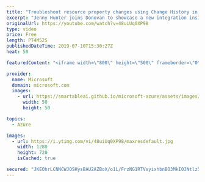 ```yaml
---
title: "Troubleshoot resource property changes using Change History in Azure Policy | Azure Friday"
excerpt: "Jenny Hunter joins Donovan to showcase a new integration inside Azure Policy that enables you to see recent changes to the properties for non-compliant Azure resources. Public preview of the Resource Change History API is also now available. [00:40] Demo Start   Determine causes of non-compliance: Change"
originalUrl: https://youtube.com/watch?v=48uiUq0XP98
type: video
price: Free
length: PT4M52S
publishedDateTime: 2019-07-10T15:30:27Z
heat: 50

featuredContent: "<iframe width=\"800\" height=\"500\" frameborder=\"0\" src=\"https://www.youtube.com/embed/48uiUq0XP98\" allow=\"accelerometer; autoplay; encrypted-media; gyroscope; picture-in-picture\" allowfullscreen></iframe>"

provider:
  name: Microsoft
  domain: microsoft.com
  images:
    - url: https://smartableai.github.io/microsoft-azure/assets/images/organizations/microsoft.com-50x50.jpg
      width: 50
      height: 50

topics:
  - Azure

images:
  - url: https://i.ytimg.com/vi/48uiUq0XP98/maxresdefault.jpg
    width: 1280
    height: 720
    isCached: true

secured: "JKEOhrLCNNCWJOSHysBAU2AZBoX/o1L/FrzNG1RTVsyixhbnBO3MkI0JNtlz5afGi/2xLWBa1wqVASjpP6iHEKCFAiO3swJbLWmVS2vBWHbFZ4AGIN4WfkJvkWCR3egxpIH9bO/c4q6/Tp+cxD4xru31VIYGzGYKX82f7rHWU9Nn1pAXsIWkumalQKMvVOR/GQmzdfmtTqfwz7BeOs0awh9I8yxddgth9t9afXo1rnIA162tapI0lrIfBJ+DkePf6XoBrlxSnPtdpEADHM+SgFcqc9eQaCbpeGUV+8WTGkxCgx5XKfkwJk+XQyp7/+e34nvIclE6ZbwGIZaUlWIebGrB1bmMVp5ECfpRVVir6ic5iyC54CAZD3ArnYi2VUc+aHlfkNezllJmtvzTnCnnj2SNkkI/66zH+WsfLkdSsYo=;48sMCclqX6nMPW/wjn4Vcg=="
---
```



